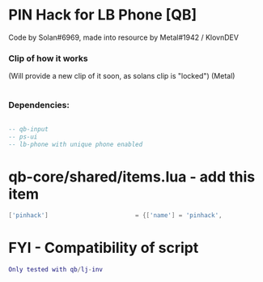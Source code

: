 # PIN Hack for LB Phone [QB]

Code by Solan#6969, made into resource by Metal#1942 / KlovnDEV

### Clip of how it works
(Will provide a new clip of it soon, as solans clip is "locked") (Metal)
#

### Dependencies:

```lua

-- qb-input
-- ps-ui
-- lb-phone with unique phone enabled

```



#   qb-core/shared/items.lua - add this item
```lua
['pinhack']                        = {['name'] = 'pinhack',                           ['label'] = 'pinhack',                 ['weight'] = 700,         ['type'] = 'item',         ['image'] = 'tablet.png',                 ['unique'] = true,         ['useable'] = true,     ['shouldClose'] = true,   ['combinable'] = nil,   ['description'] = 'A device to find pin code of a number.'},
```


# FYI - Compatibility of script
```lua
Only tested with qb/lj-inv
```
